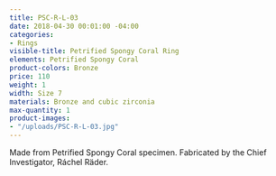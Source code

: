 ```yaml
---
title: PSC-R-L-03
date: 2018-04-30 00:01:00 -04:00
categories:
- Rings
visible-title: Petrified Spongy Coral Ring
elements: Petrified Spongy Coral
product-colors: Bronze
price: 110
weight: 1
width: Size 7
materials: Bronze and cubic zirconia
max-quantity: 1
product-images:
- "/uploads/PSC-R-L-03.jpg"
---
```


Made from Petrified Spongy Coral specimen. Fabricated by the Chief Investigator, Ráchel Räder.